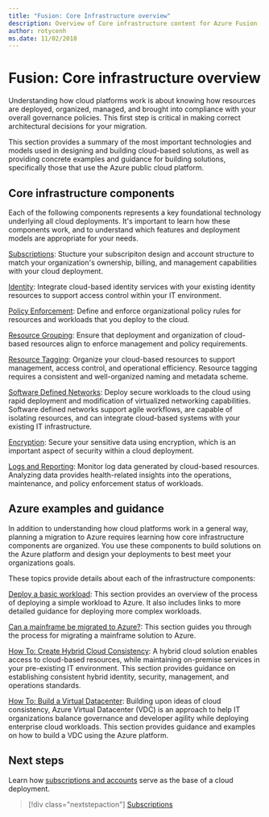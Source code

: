```yaml
---
title: "Fusion: Core Infrastructure overview"
description: Overview of Core infrastructure content for Azure Fusion
author: rotycenh
ms.date: 11/02/2018
---
```


# Fusion: Core infrastructure overview

Understanding how cloud platforms work is about knowing how resources are deployed, 
organized, managed, and brought into compliance with your overall governance policies. 
This first step is critical in making correct architectural decisions for your migration.  

This section provides a summary of the most important technologies and models 
used in designing and building cloud-based solutions, as well as providing concrete 
examples and guidance for building solutions, specifically those that use the Azure 
public cloud platform.

## Core infrastructure components

Each of the following components represents a key foundational technology underlying 
all cloud deployments. It's important to learn how these components work, and to 
understand which features and deployment models are appropriate for your needs.

[Subscriptions](subscriptions/overview.md):
Stucture your subscripiton design and account structure to match your organization's ownership, billing, 
and management capabilities with your cloud deployment.

[Identity](identity/overview.md):
Integrate cloud-based identity services with your existing identity resources to support access 
control within your IT environment. 

[Policy Enforcement](policy-enforcement/overview.md):
Define and enforce organizational policy rules for resources and workloads that you deploy to the cloud.

[Resource Grouping](resource-grouping/overview.md):
Ensure that deployment and organization of cloud-based resources align to enforce management and 
policy requirements. 

[Resource Tagging](resource-tagging/overview.md):
Organize your cloud-based resources to support management, access control, and operational 
efficiency. Resource tagging requires a consistent and well-organized naming and metadata scheme.

[Software Defined Networks](software-defined-networks/overview.md):
Deploy secure workloads to the cloud using rapid deployment and modification of virtualized 
networking capabilities. Software defined networks support agile workflows, are capable of 
isolating resources, and can integrate cloud-based systems with your existing IT infrastructure.

[Encryption](encryption/overview.md):
Secure your sensitive data using encryption, which is an important aspect of security within 
a cloud deployment.

[Logs and Reporting](logs-and-reporting/overview.md):
Monitor log data generated by cloud-based resources. Analyzing data provides health-related insights 
into the operations, maintenance, and policy enforcement status of workloads.

## Azure examples and guidance

In addition to understanding how cloud platforms work in a general way, planning
a migration to Azure requires learning how core infrastructure components are organized. 
You use these components to build solutions on the Azure platform and design your deployments
to best meet your organizations goals. 

These topics provide details about each of the infrastructure components:

[Deploy a basic
workload](virtual-machines/basic-workload.md):
This section provides an overview of the process of deploying a simple workload to Azure. 
It also includes links to more detailed guidance for deploying more complex workloads.

[Can a mainframe be migrated to
Azure?](mainframe-migration/overview.md):
This section guides you through the process for migrating a mainframe solution to Azure.

[How To: Create Hybrid Cloud
Consistency](misc/hybrid-consistency.md):
A hybrid cloud solution enables access to cloud-based resources, while maintaining on-premise 
services in your pre-existing IT environment. This section provides guidance on 
establishing consistent hybrid identity, security, management, and operations standards.

[How To: Build a Virtual
Datacenter](virtual-datacenter/overview.md):
Building upon ideas of cloud consistency, Azure Virtual Datacenter (VDC) is an
approach to help IT organizations balance governance and developer agility while 
deploying enterprise cloud workloads. This section provides guidance and examples on 
how to build a VDC using the Azure platform.

## Next steps

Learn how [subscriptions and accounts](subscriptions/overview.md) serve as the base of a cloud deployment.

> [!div class="nextstepaction"]
> [Subscriptions](subscriptions/overview.md)

